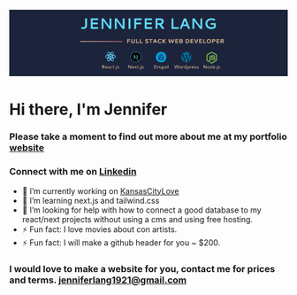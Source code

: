 ![alt text](https://github.com/JenniferLang1921/JenniferLang1921/blob/main/JL_Header-03.png?raw=true)
# Hi there, I'm Jennifer 
### Please take a moment to find out more about me at my portfolio [website](https://jenniferlang.site)

### Connect with me on [Linkedin](https://www.linkedin.com/in/jenniferlang1921/)


- 🔭 I’m currently working on [KansasCityLove](https://thingstodoinkc.com)
- 🌱 I’m learning next.js and tailwind.css
- 🤔 I’m looking for help with how to connect a good database to my react/next projects without using a cms and using free hosting.
- ⚡ Fun fact: I love movies about con artists.  
- ⚡ Fun fact: I will make a github header for you ~ $200. 

### I would love to make a website for you, contact me for prices and terms.  jenniferlang1921@gmail.com


<!--
**JenniferLang1921/JenniferLang1921** is a ✨ _special_ ✨ repository because its `README.md` (this file) appears on your GitHub profile.

Here are some ideas to get you started:

- 🔭 I’m currently working on ...
- 🌱 I’m currently learning ...
- 👯 I’m looking to collaborate on ...
- 🤔 I’m looking for help with ...
- 💬 Ask me about ...
- 📫 How to reach me: ...
- 😄 Pronouns: ...
- ⚡ Fun fact: ...
-->
